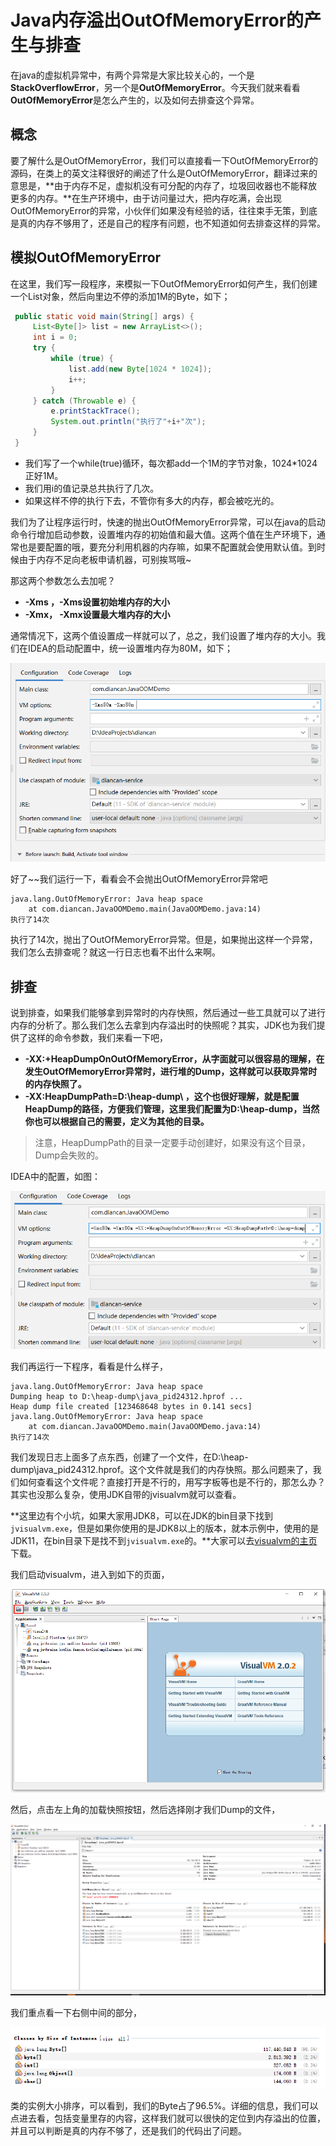 # Java内存溢出OutOfMemoryError的产生与排查

在java的虚拟机异常中，有两个异常是大家比较关心的，一个是**StackOverflowError**，另一个是**OutOfMemoryError**。今天我们就来看看**OutOfMemoryError**是怎么产生的，以及如何去排查这个异常。

## 概念

要了解什么是OutOfMemoryError，我们可以直接看一下OutOfMemoryError的源码，在类上的英文注释很好的阐述了什么是OutOfMemoryError，翻译过来的意思是，**由于内存不足，虚拟机没有可分配的内存了，垃圾回收器也不能释放更多的内存。**在生产环境中，由于访问量过大，把内存吃满，会出现OutOfMemoryError的异常，小伙伴们如果没有经验的话，往往束手无策，到底是真的内存不够用了，还是自己的程序有问题，也不知道如何去排查这样的异常。

## 模拟OutOfMemoryError

在这里，我们写一段程序，来模拟一下OutOfMemoryError如何产生，我们创建一个List对象，然后向里边不停的添加1M的Byte，如下；

```java
 public static void main(String[] args) {
     List<Byte[]> list = new ArrayList<>();
     int i = 0;
     try {
         while (true) {
             list.add(new Byte[1024 * 1024]);
             i++;
         }
     } catch (Throwable e) {
         e.printStackTrace();
         System.out.println("执行了"+i+"次");
     }
 }
```

* 我们写了一个while(true)循环，每次都add一个1M的字节对象，1024*1024正好1M。
* 我们用i的值记录总共执行了几次。
* 如果这样不停的执行下去，不管你有多大的内存，都会被吃光的。

我们为了让程序运行时，快速的抛出OutOfMemoryError异常，可以在java的启动命令行增加启动参数，设置堆内存的初始值和最大值。这两个值在生产环境下，通常也是要配置的哦，要充分利用机器的内存嘛，如果不配置就会使用默认值。到时候由于内存不足向老板申请机器，可别挨骂哦~

那这两个参数怎么去加呢？

* **-Xms ，-Xms设置初始堆内存的大小**
* **-Xmx， -Xmx设置最大堆内存的大小**

通常情况下，这两个值设置成一样就可以了，总之，我们设置了堆内存的大小。我们在IDEA的启动配置中，统一设置堆内存为80M，如下；

![image-20200619153810527](java-oom.assets/image-20200619153810527.png)

好了~~我们运行一下，看看会不会抛出OutOfMemoryError异常吧

```shell
java.lang.OutOfMemoryError: Java heap space
	at com.diancan.JavaOOMDemo.main(JavaOOMDemo.java:14)
执行了14次
```

执行了14次，抛出了OutOfMemoryError异常。但是，如果抛出这样一个异常，我们怎么去排查呢？就这一行日志也看不出什么来啊。

## 排查

说到排查，如果我们能够拿到异常时的内存快照，然后通过一些工具就可以了进行内存的分析了。那么我们怎么去拿到内存溢出时的快照呢？其实，JDK也为我们提供了这样的命令参数，我们来看一下吧，

* **-XX:+HeapDumpOnOutOfMemoryError，从字面就可以很容易的理解，在发生OutOfMemoryError异常时，进行堆的Dump，这样就可以获取异常时的内存快照了。**
* **-XX:HeapDumpPath=D:\heap-dump\ ，这个也很好理解，就是配置HeapDump的路径，方便我们管理，这里我们配置为D:\heap-dump，当然你也可以根据自己的需要，定义为其他的目录。**

> 注意，HeapDumpPath的目录一定要手动创建好，如果没有这个目录，Dump会失败的。

IDEA中的配置，如图：

![](java-oom.assets/image-20200619155650833.png)

我们再运行一下程序，看看是什么样子，

```shell
java.lang.OutOfMemoryError: Java heap space
Dumping heap to D:\heap-dump\java_pid24312.hprof ...
Heap dump file created [123468648 bytes in 0.141 secs]
java.lang.OutOfMemoryError: Java heap space
	at com.diancan.JavaOOMDemo.main(JavaOOMDemo.java:14)
执行了14次
```

我们发现日志上面多了点东西，创建了一个文件，在D:\heap-dump\java_pid24312.hprof。这个文件就是我们的内存快照。那么问题来了，我们如何查看这个文件呢？直接打开是不行的，用写字板等也是不行的，那怎么办？其实也没那么复杂，使用JDK自带的jvisualvm就可以查看。

**这里边有个小坑，如果大家用JDK8，可以在JDK的bin目录下找到`jvisualvm.exe`，但是如果你使用的是JDK8以上的版本，就本示例中，使用的是JDK11，在bin目录下是找不到`jvisualvm.exe`的。**大家可以去[visualvm的主页](http://visualvm.github.io/)下载。

我们启动visualvm，进入到如下的页面，

![image-20200619164227119](java-oom.assets/image-20200619164227119.png)

然后，点击左上角的加载快照按钮，然后选择刚才我们Dump的文件，

![image-20200619164759487](java-oom.assets/image-20200619164759487.png)

我们重点看一下右侧中间的部分，

![image-20200619165217178](java-oom.assets/image-20200619165217178.png)

类的实例大小排序，可以看到，我们的Byte占了96.5%。详细的信息，我们可以点进去看，包括变量里存的内容，这样我们就可以很快的定位到内存溢出的位置，并且可以判断是真的内存不够了，还是我们的代码出了问题。

